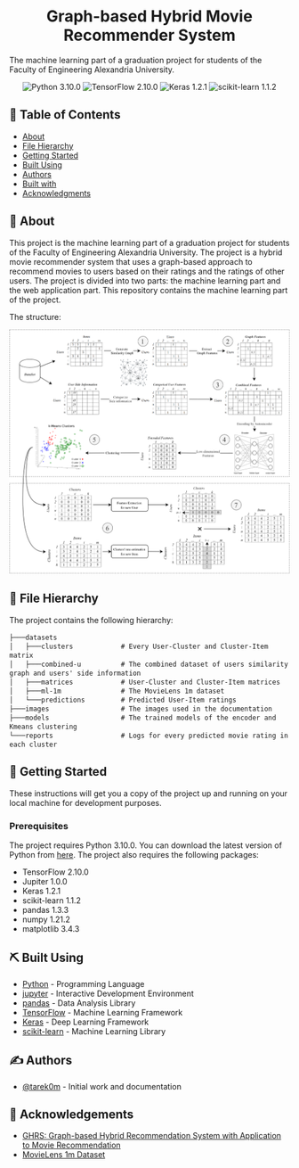 <h1 align="center" id="title">Graph-based Hybrid Movie Recommender System</h1>

<p id="description">The machine learning part of a graduation project for students of the Faculty of Engineering Alexandria University.</p>

<p align="center">
  <img src="https://img.shields.io/badge/Python-3.10.0-blue?style=for-the-badge&logo=python" alt="Python 3.10.0">
  <img src="https://img.shields.io/badge/TensorFlow-2.10.0-orange?style=for-the-badge&logo=tensorflow" alt="TensorFlow 2.10.0">
  <img src="https://img.shields.io/badge/Keras-1.2.1-red?style=for-the-badge&logo=keras" alt="Keras 1.2.1">
  <img src="https://img.shields.io/badge/scikit--learn-1.1.2-yellow?style=for-the-badge&logo=scikit-learn" alt="scikit-learn 1.1.2">
</p>

## 📝 Table of Contents

-   [About](#about)
- [File Hierarchy](#file_hierarchy)
-  [Getting Started](#getting_started)
- [Built Using](#built_using)
- [Authors](#authors)
- [Built with](#built_with)
- [Acknowledgments](#acknowledgments)

## 🧐 About <a name = "about"></a>

This project is the machine learning part of a graduation project for students of the Faculty of Engineering Alexandria University. The project is a hybrid movie recommender system that uses a graph-based approach to recommend movies to users based on their ratings and the ratings of other users. The project is divided into two parts: the machine learning part and the web application part. This repository contains the machine learning part of the project.

The structure:

![Process Structure](images/ghrs-structure.png)

## 📁 File Hierarchy <a name = "file_hierarchy"></a>

The project contains the following hierarchy:

``` 
├───datasets
│   ├───clusters            # Every User-Cluster and Cluster-Item matrix
│   ├───combined-u          # The combined dataset of users similarity graph and users' side information
│   ├───matrices            # User-Cluster and Cluster-Item matrices
│   ├───ml-1m               # The MovieLens 1m dataset
│   └───predictions         # Predicted User-Item ratings
├───images                  # The images used in the documentation
├───models                  # The trained models of the encoder and Kmeans clustering
└───reports                 # Logs for every predicted movie rating in each cluster
``` 

## 🏁 Getting Started <a name = "getting_started"></a>

These instructions will get you a copy of the project up and running on your local machine for development purposes.

### Prerequisites

The project requires Python 3.10.0. You can download the latest version of Python from [here](https://www.python.org/downloads/).
The project also requires the following packages:

*   TensorFlow 2.10.0
* Jupiter 1.0.0
*  Keras 1.2.1
* scikit-learn 1.1.2
* pandas 1.3.3
* numpy 1.21.2
* matplotlib 3.4.3

## ⛏️ Built Using <a name = "built_using"></a>

-   [Python](https://www.python.org/) - Programming Language
- [jupyter](https://jupyter.org/) - Interactive Development Environment
-  [pandas](https://pandas.pydata.org/) - Data Analysis Library
-   [TensorFlow](https://www.tensorflow.org/) - Machine Learning Framework
-   [Keras](https://keras.io/) - Deep Learning Framework
-   [scikit-learn](https://scikit-learn.org/stable/) - Machine Learning Library

## ✍️ Authors <a name = "authors"></a>

-   [@tarek0m](https://github.com/tarek0m) - Initial work and documentation

## 🎉 Acknowledgements <a name = "acknowledgement"></a>

-   [GHRS: Graph-based Hybrid Recommendation System with Application to Movie Recommendation](https://arxiv.org/abs/2111.11293)
-   [MovieLens 1m Dataset](https://grouplens.org/datasets/movielens/1m/)